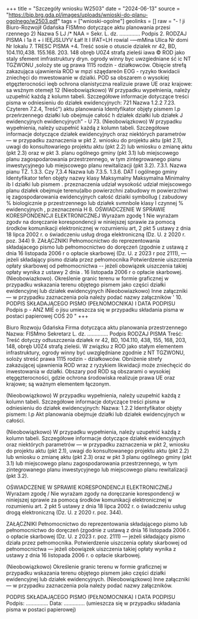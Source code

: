 +++
title = "Szczegóły wniosku W2503"
date = "2024-06-13"
source = "https://bip.brg.gda.pl/images/uploads/wnioski-do-planu-ogolnego/w2503.pdf"
tags = ["wnioski-ogolne"]
geolinks = []
raw = "- ! ji Biuro-Rozwojił Gdańska  FISMmo dotyczące aktu planowania przesi rzennego 2)  Nazwa 5 LJ /* NAA =  Sekr. L. dz. .............. Podpis  2. RODZAJ PISMA i 1a  it  + i IEĘJSLUYV Łał! It I  IFAT=LH  rowial -—mMina Ulica Nr domi Nr lokalu 7. TRESC PISMA +4. Treść sosie o otuscie dzialek nr 42, BD, 104.110,438. 155.168. 203. 148 obręb U0Z4 strafą zieleśi iawa © ROD jako staly sfement imfrastruktury dryn. ogrody winny byc uwzgiedniane ść ic NT TGZWONU ,soloży ste ug prawa 1115 rodzin - działkowców. Obięcie strefą zakazująca ujawnienia ROD w mpzi sżąędareón EOG - ryzyko tkwidacii zniechęci do mwestowanie w dzialki. POD sa obszarem o wysokiej etgęzterocności ieęb ochrona olanistyczna realizuie prawe UE oraz krajowe: sa wsżnym otemejt 12 (Nieobowiązkowo) W przypadku wypełnienia, należy uzupełnić każdą ż kolumn tabeli. Szczegółowe informacje dotyczące treści pisma w odniesieniu do działek ewidencyjnych:  721 Nazwa  1.2.2  7.23. Czyteren  7.2.4, Treść”)  aktu planowania Identyfikator objęty pismem   l.p przeńrzennego działki lub obejmuje całość  h działek działki lub działek  J   ewidencyjnych  ewidencyjnych”  - U 73. (Nieobowiązkowo) W przypadku wypełnienia, należy uzupełnić każdą z kolumn tabeli. Szczegółowe informacje dotyczące działek ewidencyjnych oraz niektórych parametrów — w przypadku zaznaczenia w pkt 2. wniosku do projektu aktu (pkt 2.1), uwagi do konsultowariego projektu aktu (pkt 2.2) lub wniosku o zmianę aktu (pkt 2.3) oraz w pkt 3. planu ogólnego gminy (pkt 3.1) lub miejscowego planu zagospodarowania przestrzennego, w tym zintegrowanego pianu inwestycyjnego lub miejscowego planu rewitalizacji (pkt 3.2).   7.3.1. Nazwa pianu TŻ.  1.3.3. Czy 7,3.4 Nazwa lub  7.3.5.  1.3.6.  DAT  I ogólnego gminy Identyfikator   tefen objęty nazwy klasy  Maksymalny  Maksymalna  Minimalny ib I działki lub pismem . przeznaczenia  udział  wysokość  udział miejscowego planu  działek obejmuje   terenu(albo  powierzchni zabudowy m  powierzchwi ię zagospodarowania  ewidencyjnych  całość dziaiki symbollug ( zabudowy %  biologicznie p przestrzennego   lub działek svmnbole klasy  I czynnej %    ewidencyjnych ,  p:zeznaczenia          H      8. OŚWIADCZENIE W SPRAWIE KORESPONDENCJI ELEKTRONICZNEJ  Wyrażam zgodę 1 Nie wyrażam zgodv na doręczanie korespondencji w niniejszej sprawie za pomocą środków komunikacji elektronicznej w rozurnieniu art, 2 pkt 5 ustawy z dnia 18 lipca 2002 r. o świadczeniu usług droga elektroniczną (Dz. U. ż 2020 r. poz. 344) 9. ZAŁĄCZNIKI Pełnomocnictwo do reprezentowania składajacego pismo lub pełnomocnictwo do doręczeń (zgodnie z ustawą z dnia 16 listopada 2006 r o opłacie skarbowej (Dz. U. z 2023 r poz 2111), — jeżeli składający pismo działa przez pełnomocnika Potwierdzenie uiszczenia opłaty skarbowej od pełnomocnictwa -- jeżeli obowiązek uiszczenia takiej opłaty wynika z ustawy 2 dnia . 16 listopada 2006 r o opłacie skarbowej.  (Nieobowiazkowo). Określenie granic terenu w formie graficznej w przypadku wskazania terenu objętego pismem jako części działki ewidencyjnej lub działek ewidencyjnych iNieobowiazkowo) Inne załączniki — w przypadku zaznaczenia pola należy podać nazwy załączników ' 10. PODPIS SKŁADAJĄCEGO PISMO (PEŁNOMOCNIKA) I DATA PODPISU Podpis p - ANZ MIE o  jisu umieszcza się w przypadku składania pisma w postaci papierowej COŚ 20 "
+++

Biuro Rozwoju Gdańska
Firma dotycząca aktu planowania przestrzennego
Nazwa: FISMmo 
Sekretarz L. dz. .............. Podpis 
RODZAJ PISMA
Treść:
Treść dotyczy odtuszczenia działek nr 42, BD, 104.110, 438, 155, 168, 203, 148, obręb U0Z4 strafą zieleśi.
W związku z ROD jako stałym elementem infrastruktury, ogrody winny być uwzględniane zgodnie z NT TGZWONU, soloży streść prawa 1115 rodzin - działkowców. Obniżenie strefy zakazującej ujawnienia ROD wraz z ryzykiem likwidacji może zniechęcić do inwestowania w działki. Obszary pod ROD są obszarami o wysokiej etęgęzterocności, gdzie ochrona środowiska realizuje prawa UE oraz krajowe; są ważnym elementem łączonym.

(Nieobowiązkowo) W przypadku wypełnienia, należy uzupełnić każdą z kolumn tabeli. 
Szczegółowe informacje dotyczące treści pisma w odniesieniu do działek ewidencyjnych:
Nazwa: 1.2.2 
Identyfikator objęty pismem: l.p
Akt planowania obejmuje działki lub działek ewidencyjnych w całości.

(Nieobowiązkowo) W przypadku wypełnienia, należy uzupełnić każdą z kolumn tabeli. Szczegółowe informacje dotyczące działek ewidencyjnych oraz niektórych parametrów — w przypadku zaznaczenia w pkt 2, wniosku do projektu aktu (pkt 2.1), uwagi do konsultowanego projektu aktu (pkt 2.2) lub wniosku o zmianę aktu (pkt 2.3) oraz w pkt 3 planu ogólnego gminy (pkt 3.1) lub miejscowego planu zagospodarowania przestrzennego, w tym zintegrowanego planu inwestycyjnego lub miejscowego planu rewitalizacji (pkt 3.2).

OŚWIADCZENIE W SPRAWIE KORESPONDENCJI ELEKTRONICZNEJ
Wyrażam zgodę / Nie wyrażam zgody na doręczanie korespondencji w niniejszej sprawie za pomocą środków komunikacji elektronicznej w rozumieniu art. 2 pkt 5 ustawy z dnia 18 lipca 2002 r. o świadczeniu usług drogą elektroniczną (Dz. U. z 2020 r. poz. 344).

ZAŁĄCZNIKI
Pełnomocnictwo do reprezentowania składającego pismo lub pełnomocnictwo do doręczeń (zgodnie z ustawą z dnia 16 listopada 2006 r. o opłacie skarbowej (Dz. U. z 2023 r. poz. 2111) — jeżeli składający pismo działa przez pełnomocnika. Potwierdzenie uiszczenia opłaty skarbowej od pełnomocnictwa — jeżeli obowiązek uiszczenia takiej opłaty wynika z ustawy z dnia 16 listopada 2006 r. o opłacie skarbowej.

(Nieobowiązkowo) Określenie granic terenu w formie graficznej w przypadku wskazania terenu objętego pismem jako części działki ewidencyjnej lub działek ewidencyjnych.
(Nieobowiązkowo) Inne załączniki — w przypadku zaznaczenia pola należy podać nazwy załączników.

PODPIS SKŁADAJĄCEGO PISMO (PEŁNOMOCNIKA) I DATA PODPISU
Podpis: ...............
Data: .............. (umieszcza się w przypadku składania pisma w postaci papierowej)


